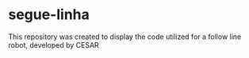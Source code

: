 # segue-linha
This repository was created to display the code utilized for a follow line robot, developed by CESAR
